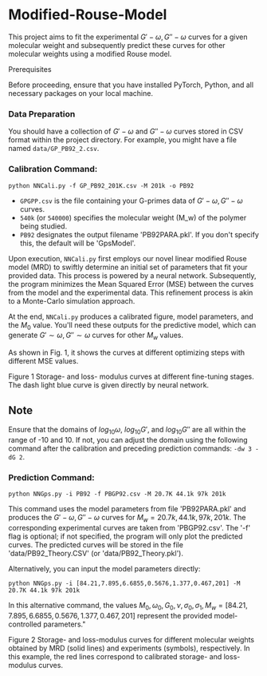 # Modified-Rouse-Model
This project aims to fit the experimental $G'-\omega,G''-\omega$ curves for a given molecular weight and subsequently predict these curves for other molecular weights using a modified Rouse model.

Prerequisites

Before proceeding, ensure that you have installed PyTorch, Python, and all necessary packages on your local machine.

### Data Preparation

You should have a collection of $G'-\omega$ and $G''-\omega$ curves stored in CSV format within the project directory. For example, you might have a file named `data/GP_PB92_2.csv`.

### Calibration Command:

```
python NNCali.py -f GP_PB92_201K.csv -M 201k -o PB92
```

- `GPGPP.csv` is the file containing your G-primes data of $G'-\omega,G''-\omega$ curves.
- `540k` (or `540000`) specifies the molecular weight (M_w) of the polymer being studied.
- `PB92` designates the output filename 'PB92PARA.pkl'. If you don't specify this, the default will be 'GpsModel'.

Upon execution, `NNCali.py` first employs our novel linear modified Rouse model (MRD) to swiftly determine an initial set of parameters that fit your provided data. This process is powered by a neural network. Subsequently, the program minimizes the Mean Squared Error (MSE) between the curves from the model and the experimental data. This refinement process is akin to a Monte-Carlo simulation approach.

At the end, `NNCali.py` produces a calibrated figure, model parameters, and the $M_0$ value. You'll need these outputs for the predictive model, which can generate $G'\sim\omega,G''\sim\omega$ curves for other $M_w$ values.

As shown in Fig. 1, it shows the curves at different optimizing steps with different MSE values.



Figure 1 Storage- and loss- modulus curves at different fine-tuning stages. The dash light blue curve is given directly by neural network.

## Note

Ensure that the domains of $log_{10}\omega$, $log_{10}G'$, and $log_{10}G''$ are all within the range of -10 and 10. If not, you can adjust the domain using the following command after the calibration and preceding prediction commands: `-dw 3 -dG 2`.

### Prediction Command:

```
python NNGps.py -i PB92 -f PBGP92.csv -M 20.7K 44.1k 97k 201k
```

This command uses the model parameters from file 'PB92PARA.pkl' and produces the $G'-\omega,G''-\omega$ curves for $M_w=20.7k, 44.1k, 97k, 201k$. The corresponding experimental curves are taken from 'PBGP92.csv'. The '-f' flag is optional; if not specified, the program will only plot the predicted curves. The predicted curves will be stored in the file 'data/PB92_Theory.CSV' (or 'data/PB92_Theory.pkl').

Alternatively, you can input the model parameters directly:

```
python NNGps.py -i [84.21,7.895,6.6855,0.5676,1.377,0.467,201] -M 20.7K 44.1k 97k 201k
```

In this alternative command, the values 
$M_0,\omega_0,G_0,\nu,\sigma_0,\sigma_1,M_w=[84.21,7.895,6.6855,0.5676,1.377,0.467,201]$ represent the provided model-controlled parameters."


Figure 2 Storage- and loss-modulus curves for different molecular weights obtained by MRD (solid lines) and experiments (symbols), respectively. In this example, the red lines correspond to calibrated storage- and loss-modulus curves.
